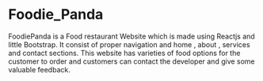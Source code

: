 # Foodie_Panda
FoodiePanda is a Food restaurant Website which is made using Reactjs and little Bootstrap. It consist of proper navigation and home , about , services and contact sections. 
This website has varieties of food options for the customer to order and customers can contact the developer and give some valuable feedback.  

